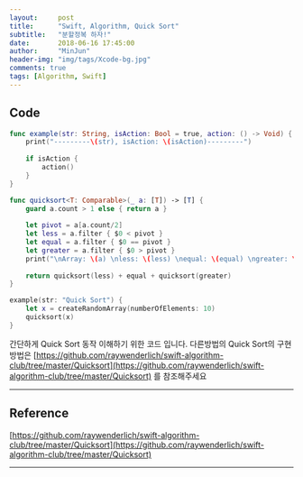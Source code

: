 ```yaml
---
layout:     post
title:      "Swift, Algorithm, Quick Sort"
subtitle:   "분할정복 하자!"
date:       2018-06-16 17:45:00
author:     "MinJun"
header-img: "img/tags/Xcode-bg.jpg"
comments: true 
tags: [Algorithm, Swift]
---
```


## Code 

```swift
func example(str: String, isAction: Bool = true, action: () -> Void) {
    print("---------\(str), isAction: \(isAction)---------")
    
    if isAction {
        action()
    }
}

func quicksort<T: Comparable>(_ a: [T]) -> [T] {
    guard a.count > 1 else { return a }
    
    let pivot = a[a.count/2]
    let less = a.filter { $0 < pivot }
    let equal = a.filter { $0 == pivot }
    let greater = a.filter { $0 > pivot }
    print("\nArray: \(a) \nless: \(less) \nequal: \(equal) \ngreater: \(greater)\nresult:\(less+equal+greater)")
    
    return quicksort(less) + equal + quicksort(greater)
}

example(str: "Quick Sort") {
    let x = createRandomArray(numberOfElements: 10)
    quicksort(x)
}
```

간단하게 Quick Sort 동작 이해하기 위한 코드 입니다. 다른방법의 Quick Sort의 구현 방법은 [https://github.com/raywenderlich/swift-algorithm-club/tree/master/Quicksort](https://github.com/raywenderlich/swift-algorithm-club/tree/master/Quicksort) 를 참조해주세요



---

## Reference 

[https://github.com/raywenderlich/swift-algorithm-club/tree/master/Quicksort](https://github.com/raywenderlich/swift-algorithm-club/tree/master/Quicksort) 

---

